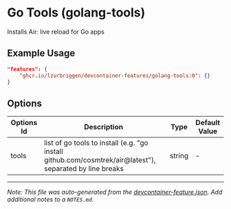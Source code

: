 
# Go Tools (golang-tools)

Installs Air: live reload for Go apps

## Example Usage

```json
"features": {
    "ghcr.io/lzurbriggen/devcontainer-features/golang-tools:0": {}
}
```

## Options

| Options Id | Description | Type | Default Value |
|-----|-----|-----|-----|
| tools | list of go tools to install (e.g. "go install github.com/cosmtrek/air@latest"), separated by line breaks | string | - |



---

_Note: This file was auto-generated from the [devcontainer-feature.json](https://github.com/lzurbriggen/devcontainer-features/blob/main/src/golang-tools/devcontainer-feature.json).  Add additional notes to a `NOTES.md`._
